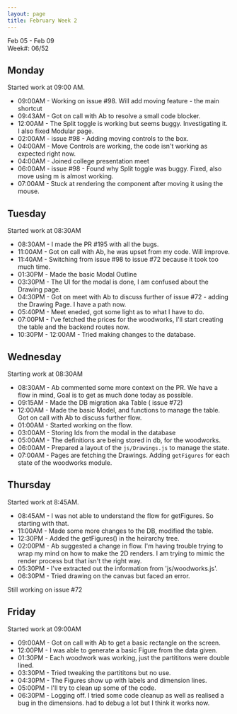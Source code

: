 ```yaml
---
layout: page
title: February Week 2
---
```


Feb 05 - Feb 09<br>
Week#: 06/52<br>

## Monday

Started work at 09:00 AM.

- 09:00AM - Working on issue #98. Will add moving feature - the main shortcut
- 09:43AM - Got on call with Ab to resolve a small code blocker.
- 12:00AM - The Split toggle is working but seems buggy. Investigating it. I also fixed Modular page.
- 02:00AM - issue #98 - Adding moving controls to the box.
- 04:00AM - Move Controls are working, the code isn't working as expected right now.
- 04:00AM - Joined college presentation meet
- 06:00AM - issue #98 - Found why Split toggle was buggy. Fixed, also move using m is almost working.
- 07:00AM - Stuck at rendering the component after moving it using the mouse.

## Tuesday

Started work at 08:30AM
- 08:30AM - I made the PR #195  with all the bugs.
- 11:00AM - Got on call with Ab, he was upset from my code. Will improve.
- 11:40AM - Switching from issue #98 to issue #72 because it took too much time.
- 01:30PM - Made the basic Modal Outline
- 03:30PM - The UI for the modal is done, I am confused about the Drawing page.
- 04:30PM - Got on meet with Ab to discuss further of issue #72 - adding the Drawing Page. I have a path now.
- 05:40PM - Meet eneded, got some light as to what I have to do.
- 07:00PM - I've fetched the prices for the woodworks, I'll start creating the table and the backend routes now.
- 10:30PM - 12:00AM - Tried making changes to the database.

## Wednesday

Starting work at 08:30AM

- 08:30AM - Ab commented some more context on the PR. We have a flow in mind, Goal is to get as much done today as possible.
- 09:15AM - Made the DB migration aka Table ( issue #72)
- 12:00AM - Made the basic Model, and functions to manage the table. Got on call with Ab to discuss further flow.
- 01:00AM - Started working on the flow.
- 03:00AM - Storing Ids from the modal in the database
- 05:00AM - The definitions are being stored in db, for the woodworks.
- 06:00AM - Prepared a layout of the `js/Drawings.js` to manage the state.
- 07:00AM - Pages are fetching the Drawings. Adding `getFigures` for each state of the woodworks module.


## Thursday

Started work at 8:45AM.

- 08:45AM - I was not able to understand the flow for getFigures. So starting with that.
- 11:00AM - Made some more changes to the DB, modified the table.
- 12:30PM - Added the getFigures() in the heirarchy tree.
- 02:00PM - Ab suggested a change in flow. I'm having trouble trying to wrap my mind on how to make the 2D renders. I am trying to mimic the render process but that isn't the right way.
- 05:30PM - I've extracted out the information from 'js/woodworks.js'.
- 06:30PM - Tried drawing on the canvas but faced an error.

Still working on issue #72

## Friday

Started work at 09:00AM

- 09:00AM - Got on call with Ab to get a basic rectangle on the screen.
- 12:00PM - I was able to generate a basic Figure from the data given.
- 01:30PM - Each woodwork was working, just the partititons were double lined.
- 03:30PM - Tried tweaking the partititons but no use.
- 04:30PM - The Figures show  up with labels and dimension lines.
- 05:00PM - I'll try to clean up some of the code.
- 06:30PM - Logging off. I tried some code cleanup as well as realised a bug in the dimensions. had to debug a lot but I think it works now.
